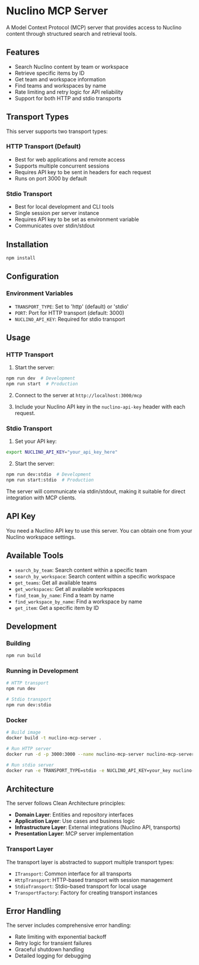 # Nuclino MCP Server

A Model Context Protocol (MCP) server that provides access to Nuclino content through structured search and retrieval tools.

## Features

- Search Nuclino content by team or workspace
- Retrieve specific items by ID
- Get team and workspace information
- Find teams and workspaces by name
- Rate limiting and retry logic for API reliability
- Support for both HTTP and stdio transports

## Transport Types

This server supports two transport types:

### HTTP Transport (Default)
- Best for web applications and remote access
- Supports multiple concurrent sessions
- Requires API key to be sent in headers for each request
- Runs on port 3000 by default

### Stdio Transport
- Best for local development and CLI tools
- Single session per server instance
- Requires API key to be set as environment variable
- Communicates over stdin/stdout

## Installation

```bash
npm install
```

## Configuration

### Environment Variables

- `TRANSPORT_TYPE`: Set to 'http' (default) or 'stdio'
- `PORT`: Port for HTTP transport (default: 3000)
- `NUCLINO_API_KEY`: Required for stdio transport

## Usage

### HTTP Transport

1. Start the server:
```bash
npm run dev  # Development
npm run start  # Production
```

2. Connect to the server at `http://localhost:3000/mcp`

3. Include your Nuclino API key in the `nuclino-api-key` header with each request.

### Stdio Transport

1. Set your API key:
```bash
export NUCLINO_API_KEY="your_api_key_here"
```

2. Start the server:
```bash
npm run dev:stdio  # Development
npm run start:stdio  # Production
```

The server will communicate via stdin/stdout, making it suitable for direct integration with MCP clients.

## API Key

You need a Nuclino API key to use this server. You can obtain one from your Nuclino workspace settings.

## Available Tools

- `search_by_team`: Search content within a specific team
- `search_by_workspace`: Search content within a specific workspace
- `get_teams`: Get all available teams
- `get_workspaces`: Get all available workspaces
- `find_team_by_name`: Find a team by name
- `find_workspace_by_name`: Find a workspace by name
- `get_item`: Get a specific item by ID

## Development

### Building

```bash
npm run build
```

### Running in Development

```bash
# HTTP transport
npm run dev

# Stdio transport
npm run dev:stdio
```

### Docker

```bash
# Build image
docker build -t nuclino-mcp-server .

# Run HTTP server
docker run -d -p 3000:3000 --name nuclino-mcp-server nuclino-mcp-server

# Run stdio server
docker run -e TRANSPORT_TYPE=stdio -e NUCLINO_API_KEY=your_key nuclino-mcp-server
```

## Architecture

The server follows Clean Architecture principles:

- **Domain Layer**: Entities and repository interfaces
- **Application Layer**: Use cases and business logic
- **Infrastructure Layer**: External integrations (Nuclino API, transports)
- **Presentation Layer**: MCP server implementation

### Transport Layer

The transport layer is abstracted to support multiple transport types:

- `ITransport`: Common interface for all transports
- `HttpTransport`: HTTP-based transport with session management
- `StdioTransport`: Stdio-based transport for local usage
- `TransportFactory`: Factory for creating transport instances

## Error Handling

The server includes comprehensive error handling:

- Rate limiting with exponential backoff
- Retry logic for transient failures
- Graceful shutdown handling
- Detailed logging for debugging
